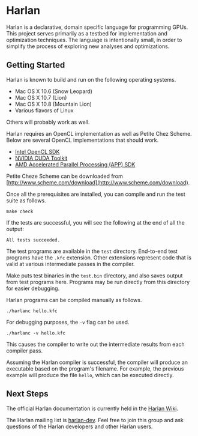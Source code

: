 Harlan
==========

Harlan is a declarative, domain specific language for programming
GPUs. This project serves primarily as a testbed for implementation
and optimization techniques. The language is intentionally small, in
order to simplify the process of exploring new analyses and
optimizations.

Getting Started
----------

Harlan is known to build and run on the following operating systems.
* Mac OS X 10.6 (Snow Leopard)
* Mac OS X 10.7 (Lion)
* Mac OS X 10.8 (Mountain Lion)
* Various flavors of Linux

Others will probably work as well.

Harlan requires an OpenCL implementation as well as Petite Chez
Scheme. Below are several OpenCL implementations that should work.

* [Intel OpenCL SDK](http://software.intel.com/en-us/articles/opencl-sdk/)
* [NVIDIA CUDA Toolkit](http://developer.nvidia.com/cuda-toolkit)
* [AMD Accelerated Parallel Processing (APP) SDK](http://developer.amd.com/SDKS/AMDAPPSDK/Pages/default.aspx)

Petite Cheze Scheme can be downloaded from
[http://www.scheme.com/download](http://www.scheme.com/download).

Once all the prerequisites are installed, you can compile and run the
test suite as follows.

    make check

If the tests are successful, you will see the following at the end of
all the output:

    All tests succeeded.

The test programs are available in the `test` directory. End-to-end
test programs have the `.kfc` extension. Other extensions represent
code that is valid at various intermediate passes in the compiler.

Make puts test binaries in the `test.bin` directory, and also saves
output from test programs here. Programs may be run directly from this
directory for easier debugging.

Harlan programs can be compiled manually as follows.

    ./harlanc hello.kfc

For debugging purposes, the `-v` flag can be used.

    ./harlanc -v hello.kfc

This causes the compiler to write out the intermediate results from
each compiler pass.

Assuming the Harlan compiler is successful, the compiler will produce
an executable based on the program's filename. For example, the
previous example will produce the file `hello`, which can be executed
directly.

Next Steps
----------

The official Harlan documentation is currently held in the [Harlan Wiki].

The Harlan mailing list is [harlan-dev]. Feel free to join this group
and ask questions of the Harlan developers and other Harlan users.


[Harlan Wiki]: https://github.com/eholk/harlan/wiki
[harlan-dev]: https://groups.google.com/forum/#!forum/harlan-dev
